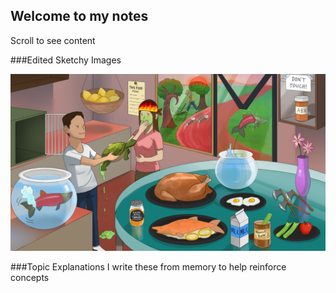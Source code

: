 ## Welcome to my notes

Scroll to see content 

###Edited Sketchy Images

![Salmonella](https://github.com/l-guillot/LG-MD/blob/8e1c20b0e4b78d96ae9fa5365431efc8a57674f6/Images/salmonella.JPEG)



###Topic Explanations
I write these from memory to help reinforce concepts



